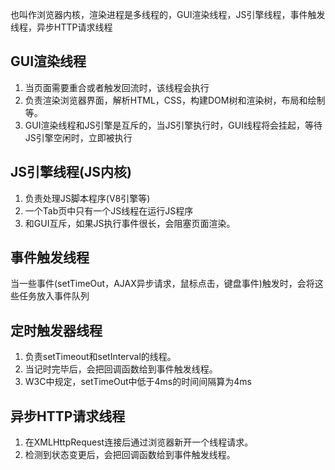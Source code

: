 也叫作浏览器内核，渲染进程是多线程的，GUI渲染线程，JS引擎线程，事件触发线程，异步HTTP请求线程
## GUI渲染线程
1. 当页面需要重合或者触发回流时，该线程会执行
2. 负责渲染浏览器界面，解析HTML，CSS，构建DOM树和渲染树，布局和绘制等。
3. GUI渲染线程和JS引擎是互斥的，当JS引擎执行时，GUI线程将会挂起，等待JS引擎空闲时，立即被执行

## JS引擎线程(JS内核)
1. 负责处理JS脚本程序(V8引擎等)
2. 一个Tab页中只有一个JS线程在运行JS程序
3. 和GUI互斥，如果JS执行事件很长，会阻塞页面渲染。

## 事件触发线程
当一些事件(setTimeOut，AJAX异步请求，鼠标点击，键盘事件)触发时，会将这些任务放入事件队列

## 定时触发器线程
1. 负责setTimeout和setInterval的线程。
2. 当记时完毕后，会把回调函数给到事件触发线程。
3. W3C中规定，setTimeOut中低于4ms的时间间隔算为4ms

## 异步HTTP请求线程
1. 在XMLHttpRequest连接后通过浏览器新开一个线程请求。
2. 检测到状态变更后，会把回调函数给到事件触发线程。